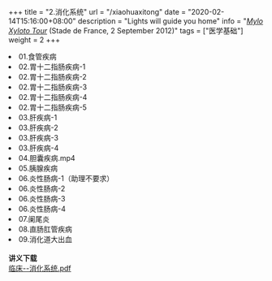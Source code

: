 +++
title = "2.消化系统"
url = "/xiaohuaxitong"
date = "2020-02-14T15:16:00+08:00"
description = "Lights will guide you home"
info = "[*Mylo Xyloto Tour*](https://timeline.coldplay.com/show/stade-de-france/) (Stade de France, 2 September 2012)"
tags = ["医学基础"]
weight = 2
+++

<li value="01.食管疾病.mp4" title = "01.食管疾病">01.食管疾病</li>
<li value="02.胃十二指肠疾病-1.mp4" title = "02.胃十二指肠疾病-1">02.胃十二指肠疾病-1</li>
<li value="02.胃十二指肠疾病-2.mp4" title = "02.胃十二指肠疾病-2">02.胃十二指肠疾病-2</li>
<li value="02.胃十二指肠疾病-3.mp4" title = "02.胃十二指肠疾病-3">02.胃十二指肠疾病-3</li>
<li value="02.胃十二指肠疾病-4.mp4" title = "2.胃十二指肠疾病-4">02.胃十二指肠疾病-4</li>
<li value="02.胃十二指肠疾病-5.mp4" title = "02.胃十二指肠疾病-5">02.胃十二指肠疾病-5</li>
<li value="03.肝疾病-1.mp4" title = "03.肝疾病-1">03.肝疾病-1</li>
<li value="03.肝疾病-2.mp4" title = "03.肝疾病-2">03.肝疾病-2</li>
<li value="03.肝疾病-3.mp4" title = "03.肝疾病-3">03.肝疾病-3</li>
<li value="03.肝疾病-4.mp4" title = "03.肝疾病-4">03.肝疾病-4</li>
<li value="04.胆囊疾病.mp4" title = "04.胆囊疾病.mp4">04.胆囊疾病.mp4</li>
<li value="05.yixian疾病.mp4" title = "05.胰腺疾病">05.胰腺疾病</li>
<li value="06.炎性肠病-1（助理不要求）.mp4" title = "06.炎性肠病-1（助理不要求）">06.炎性肠病-1（助理不要求）</li>
<li value="06.炎性肠病-2.mp4" title = "06.炎性肠病-2">06.炎性肠病-2</li>
<li value="06.炎性肠病-3.mp4" title = "06.炎性肠病-3">06.炎性肠病-3</li>
<li value="06.炎性肠病-4.mp4" title = "06.炎性肠病-4">06.炎性肠病-4</li>
<li value="07.阑尾炎.mp4" title = "07.阑尾炎">07.阑尾炎</li>
<li value="08.直肠肛管疾病.mp4" title = "08.直肠肛管疾病">08.直肠肛管疾病</li>
<li value="09.消化道大出血.mp4" title = "09.消化道大出血">09.消化道大出血</li>

<br>
<b>讲义下载</b><br>
<a href = 'http://video.cfzhous.com/临床--消化系统.pdf'>临床--消化系统.pdf</a>